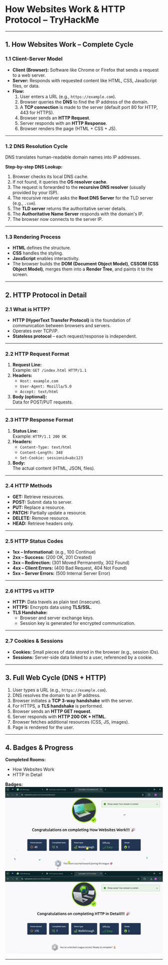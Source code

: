 # How Websites Work & HTTP Protocol – TryHackMe


---

## 1. How Websites Work – Complete Cycle

### 1.1 Client-Server Model
- **Client (Browser):** Software like Chrome or Firefox that sends a request to a web server.
- **Server:** Responds with requested content like HTML, CSS, JavaScript files, or data.
- **Flow:**
  1. User enters a URL (e.g., `https://example.com`).
  2. Browser queries the **DNS** to find the IP address of the domain.
  3. A **TCP connection** is made to the server (default port 80 for HTTP, 443 for HTTPS).
  4. Browser sends an **HTTP Request**.
  5. Server responds with an **HTTP Response**.
  6. Browser renders the page (HTML + CSS + JS).

---

### 1.2 DNS Resolution Cycle
DNS translates human-readable domain names into IP addresses.

**Step-by-step DNS Lookup:**
1. Browser checks its local DNS cache.
2. If not found, it queries the **OS resolver cache**.
3. The request is forwarded to the **recursive DNS resolver** (usually provided by your ISP).
4. The recursive resolver asks the **Root DNS Server** for the TLD server (e.g., `.com`).
5. The **TLD server** returns the authoritative server details.
6. The **Authoritative Name Server** responds with the domain's IP.
7. The browser now connects to the server IP.

---

### 1.3 Rendering Process
- **HTML** defines the structure.
- **CSS** handles the styling.
- **JavaScript** enables interactivity.
- The browser builds the **DOM (Document Object Model)**, **CSSOM (CSS Object Model)**, merges them into a **Render Tree**, and paints it to the screen.

---

## 2. HTTP Protocol in Detail

### 2.1 What is HTTP?
- **HTTP (HyperText Transfer Protocol)** is the foundation of communication between browsers and servers.
- Operates over TCP/IP.
- **Stateless protocol** – each request/response is independent.

---

### 2.2 HTTP Request Format
1. **Request Line:**  
   Example: `GET /index.html HTTP/1.1`
2. **Headers:**  
   - `Host: example.com`
   - `User-Agent: Mozilla/5.0`
   - `Accept: text/html`
3. **Body (optional):**  
   Data for POST/PUT requests.

---

### 2.3 HTTP Response Format
1. **Status Line:**  
   Example: `HTTP/1.1 200 OK`
2. **Headers:**  
   - `Content-Type: text/html`
   - `Content-Length: 348`
   - `Set-Cookie: sessionid=abc123`
3. **Body:**  
   The actual content (HTML, JSON, files).

---

### 2.4 HTTP Methods
- **GET:** Retrieve resources.
- **POST:** Submit data to server.
- **PUT:** Replace a resource.
- **PATCH:** Partially update a resource.
- **DELETE:** Remove resource.
- **HEAD:** Retrieve headers only.

---

### 2.5 HTTP Status Codes
- **1xx – Informational:** (e.g., 100 Continue)
- **2xx – Success:** (200 OK, 201 Created)
- **3xx – Redirection:** (301 Moved Permanently, 302 Found)
- **4xx – Client Errors:** (400 Bad Request, 404 Not Found)
- **5xx – Server Errors:** (500 Internal Server Error)

---

### 2.6 HTTPS vs HTTP
- **HTTP:** Data travels as plain text (insecure).
- **HTTPS:** Encrypts data using **TLS/SSL**.
- **TLS Handshake:**  
  - Browser and server exchange keys.
  - Session key is generated for encrypted communication.

---

### 2.7 Cookies & Sessions
- **Cookies:** Small pieces of data stored in the browser (e.g., session IDs).
- **Sessions:** Server-side data linked to a user, referenced by a cookie.

---

## 3. Full Web Cycle (DNS + HTTP)
1. User types a URL (e.g., `https://example.com`).
2. DNS resolves the domain to an IP address.
3. Browser initiates a **TCP 3-way handshake** with the server.
4. For HTTPS, a **TLS handshake** is performed.
5. Browser sends an **HTTP GET request**.
6. Server responds with **HTTP 200 OK + HTML**.
7. Browser fetches additional resources (CSS, JS, images).
8. Page is rendered for the user.

---

## 4. Badges & Progress

**Completed Rooms:**
- How Websites Work
- HTTP in Detail

**Badges:**  
![How Websites Work Badge](../assets/webworksbadge.png)  
![HTTP Badge](../assets/httpbadge.png)

---
